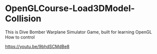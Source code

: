 # OpenGLCourse-Load3DModel-Collision
This is Dive Bomber Warplane Simulator Game, built for learning OpenGL
How to control








https://youtu.be/9bhdSCMdBe8
